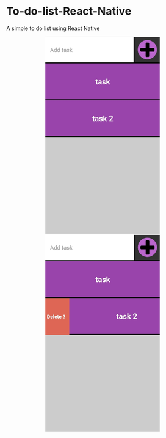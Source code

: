 # To-do-list-React-Native
A simple to do list using React Native

<p align="center">
  <img src="Screenshot_1.jpg" width="300" alt="to do list app" title="to do list app">
  <img src="Screenshot_2.jpg" width="300" alt="to do list app" title="to do list app">
</p>
